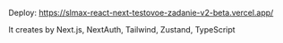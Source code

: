 
Deploy: https://slmax-react-next-testovoe-zadanie-v2-beta.vercel.app/

It creates by Next.js, NextAuth, Tailwind, Zustand, TypeScript
